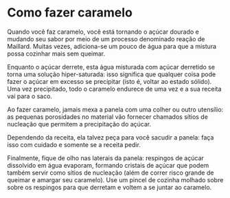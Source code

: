 # Como fazer caramelo

Quando você faz caramelo, você está tornando o açúcar dourado e mudando seu sabor por meio de um processo denominado reação de Maillard. Muitas vezes, adiciona-se um pouco de água para que a mistura possa cozinhar mais sem queimar.

Enquanto o açúcar derrete, esta água misturada com açúcar derretido se torna uma solução hiper-saturada: isso significa que qualquer coisa pode fazer o açúcar em excesso se precipitar (isto é, voltar ao estado sólido). Uma vez precipitado, todo o caramelo endurece de uma vez e a sua receita vai para o saco.

Ao fazer caramelo, jamais mexa a panela com uma colher ou outro utensílio: as pequenas porosidades no material vão fornecer chamados sítios de nucleação que permitem a precipitação do açúcar.

Dependendo da receita, ela talvez peça para você sacudir a panela: faça isso com cuidado e somente se a receita pedir.

Finalmente, fique de olho nas laterais da panela: respingos de açúcar dissolvido em água evaporam, formando cristais de açúcar que podem também servir como sítios de nucleação (além de correr risco grande de queimar e amargar seu caramelo). Use um pincel de cozinha molhado sobre sobre os respingos para que derretam e voltem a se juntar ao caramelo.